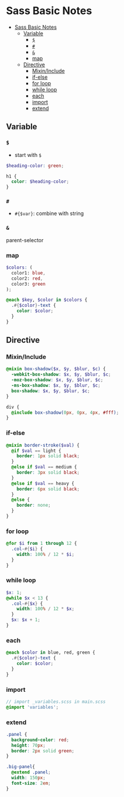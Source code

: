 # Sass Basic Notes

<!-- TOC -->

- [Sass Basic Notes](#sass-basic-notes)
  - [Variable](#variable)
    - [`$`](#)
    - [`#`](#)
    - [`&`](#)
    - [map](#map)
  - [Directive](#directive)
    - [Mixin/Include](#mixininclude)
    - [if-else](#if-else)
    - [for loop](#for-loop)
    - [while loop](#while-loop)
    - [each](#each)
    - [import](#import)
    - [extend](#extend)

<!-- /TOC -->

## Variable

### `$`

- start with `$`

```scss
$heading-color: green;

h1 {
  color: $heading-color;
}
```

### `#`

- `#{$var}`: combine with string

### `&`

parent-selector

### map

```scss
$colors: (
  color1: blue,
  color2: red,
  color3: green
);

@each $key, $color in $colors {
  .#{$color}-text {
    color: $color;
  }
}
```

## Directive

### Mixin/Include

```scss
@mixin box-shadow($x, $y, $blur, $c) { 
  -webkit-box-shadow: $x, $y, $blur, $c;
  -moz-box-shadow: $x, $y, $blur, $c;
  -ms-box-shadow: $x, $y, $blur, $c;
  box-shadow: $x, $y, $blur, $c;
}

div {
  @include box-shadow(0px, 0px, 4px, #fff);
}
```

### if-else

```scss
@mixin border-stroke($val) {
  @if $val == light {
    border: 1px solid black;
  }
  @else if $val == medium {
    border: 3px solid black;
  }
  @else if $val == heavy {
    border: 6px solid black;
  }
  @else {
    border: none;
  }
}
```

### for loop

```scss
@for $i from 1 through 12 {
  .col-#{$i} {
    width: 100% / 12 * $i;
  }
}
```

### while loop

```scss
$x: 1;
@while $x < 13 {
  .col-#{$x} {
    width: 100% / 12 * $x;
  }
  $x: $x + 1;
}
```

### each

```scss
@each $color in blue, red, green {
  .#{$color}-text {
    color: $color;
  }
}
```

### import

```scss
// import _variables.scss in main.scss
@import 'variables';
```

### extend

```scss
.panel {
  background-color: red;
  height: 70px;
  border: 2px solid green;
}

.big-panel{
  @extend .panel;
  width: 150px;
  font-size: 2em;
}
```